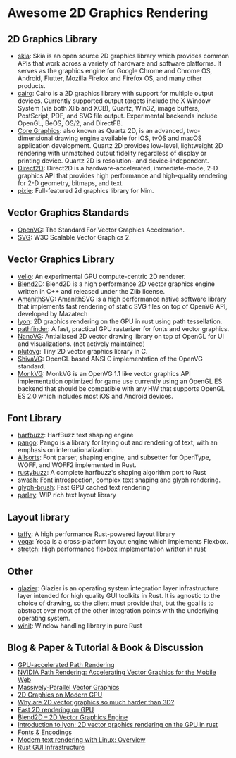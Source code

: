 # Awesome 2D Graphics Rendering

## 2D Graphics Library

- [skia](https://skia.org/): Skia is an open source 2D graphics library which provides common APIs that work across a variety of hardware and software platforms. It serves as the graphics engine for Google Chrome and Chrome OS, Android, Flutter, Mozilla Firefox and Firefox OS, and many other products.
- [cairo](https://www.cairographics.org/): Cairo is a 2D graphics library with support for multiple output devices. Currently supported output targets include the X Window System (via both Xlib and XCB), Quartz, Win32, image buffers, PostScript, PDF, and SVG file output. Experimental backends include OpenGL, BeOS, OS/2, and DirectFB.
- [Core Graphics](https://developer.apple.com/library/archive/documentation/GraphicsImaging/Conceptual/drawingwithquartz2d/Introduction/Introduction.html): also known as Quartz 2D, is an advanced, two-dimensional drawing engine available for iOS, tvOS and macOS application development. Quartz 2D provides low-level, lightweight 2D rendering with unmatched output fidelity regardless of display or printing device. Quartz 2D is resolution- and device-independent.
- [Direct2D](https://learn.microsoft.com/en-us/windows/win32/direct2d/direct2d-portal): Direct2D is a hardware-accelerated, immediate-mode, 2-D graphics API that provides high performance and high-quality rendering for 2-D geometry, bitmaps, and text.
- [pixie](https://github.com/treeform/pixie): Full-featured 2d graphics library for Nim.

## Vector Graphics Standards

- [OpenVG](https://www.khronos.org/openvg/): The Standard For Vector Graphics Acceleration.
- [SVG](https://www.w3.org/TR/SVG2/): W3C Scalable Vector Graphics 2.

## Vector Graphics Library

- [vello](https://github.com/linebender/vello): An experimental GPU compute-centric 2D renderer.
- [Blend2D](https://blend2d.com/): Blend2D is a high performance 2D vector graphics engine written in C++ and released under the Zlib license.
- [AmanithSVG](https://www.amanithsvg.com/): AmanithSVG is a high performance native software library that implements fast rendering of static SVG files on top of OpenVG API, developed by Mazatech
- [lyon](https://github.com/nical/lyon): 2D graphics rendering on the GPU in rust using path tessellation.
- [pathfinder](https://github.com/servo/pathfinder): A fast, practical GPU rasterizer for fonts and vector graphics.
- [NanoVG](https://github.com/memononen/nanovg): Antialiased 2D vector drawing library on top of OpenGL for UI and visualizations. (not actively maintained)
- [plutovg](https://github.com/sammycage/plutovg): Tiny 2D vector graphics library in C.
- [ShivaVG](https://github.com/ileben/ShivaVG): OpenGL based ANSI C implementation of the OpenVG standard.
- [MonkVG](https://github.com/micahpearlman/MonkVG): MonkVG is an OpenVG 1.1 like vector graphics API implementation optimized for game use currently using an OpenGL ES backend that should be compatible with any HW that supports OpenGL ES 2.0 which includes most iOS and Android devices.

## Font Library

- [harfbuzz](https://github.com/harfbuzz/harfbuzz): HarfBuzz text shaping engine
- [pango](https://pango.gnome.org/): Pango is a library for laying out and rendering of text, with an emphasis on internationalization.
- [Allsorts](https://github.com/yeslogic/allsorts): Font parser, shaping engine, and subsetter for OpenType, WOFF, and WOFF2 implemented in Rust.
- [rustybuzz](https://github.com/RazrFalcon/rustybuzz): A complete harfbuzz's shaping algorithm port to Rust
- [swash](https://github.com/dfrg/swash): Font introspection, complex text shaping and glyph rendering.
- [glyph-brush](https://github.com/alexheretic/glyph-brush): Fast GPU cached text rendering
- [parley](https://github.com/lapce/parley): WIP rich text layout library

## Layout library
- [taffy](https://github.com/DioxusLabs/taffy): A high performance Rust-powered layout library
- [yoga](https://github.com/facebook/yoga): Yoga is a cross-platform layout engine which implements Flexbox.
- [stretch](https://github.com/vislyhq/stretch): High performance flexbox implementation written in rust

## Other
- [glazier](https://github.com/linebender/glazier): Glazier is an operating system integration layer infrastructure layer intended for high quality GUI toolkits in Rust. It is agnostic to the choice of drawing, so the client must provide that, but the goal is to abstract over most of the other integration points with the underlying operating system.
- [winit](https://github.com/rust-windowing/winit): Window handling library in pure Rust

## Blog & Paper & Tutorial & Book & Discussion

- [GPU-accelerated Path Rendering](https://developer.download.nvidia.cn/devzone/devcenter/gamegraphics/files/opengl/gpupathrender.pdf)
- [NVIDIA Path Rendering: Accelerating Vector Graphics for the Mobile Web](https://on-demand.gputechconf.com/gtc/2014/presentations/S4810-accelerating-vector-graphics-mobile-web.pdf)
- [Massively-Parallel Vector Graphics](http://w3.impa.br/~diego/projects/GanEtAl14/)
- [2D Graphics on Modern GPU](https://raphlinus.github.io/rust/graphics/gpu/2019/05/08/modern-2d.html)
- [Why are 2D vector graphics so much harder than 3D?](https://blog.mecheye.net/2019/05/why-is-2d-graphics-is-harder-than-3d-graphics/)
- [Fast 2D rendering on GPU](https://raphlinus.github.io/rust/graphics/gpu/2020/06/13/fast-2d-rendering.html)
- [Blend2D – 2D Vector Graphics Engine](https://news.ycombinator.com/item?id=19580647)
- [Introduction to lyon: 2D vector graphics rendering on the GPU in rust](https://nical.github.io/posts/lyon-intro.html)
- [Fonts & Encodings](https://www.oreilly.com/library/view/fonts-encodings/9780596102425/)
- [Modern text rendering with Linux: Overview](https://mrandri19.github.io/2019/07/24/modern-text-rendering-linux-overview.html)
- [Rust GUI Infrastructure](http://www.cmyr.net/blog/rust-gui-infra.html)
